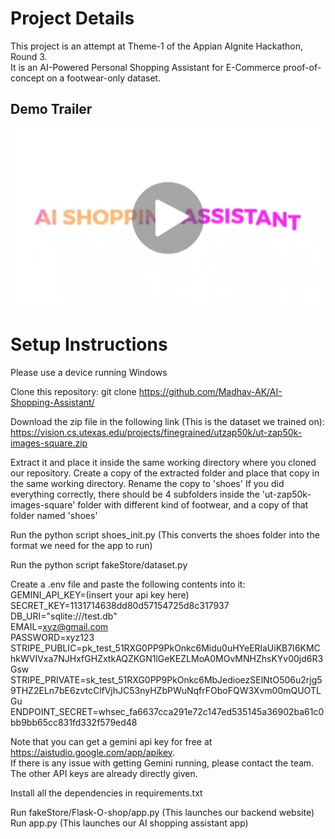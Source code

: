 # Project Details

This project is an attempt at Theme-1 of the Appian AIgnite Hackathon, Round 3.  
It is an AI-Powered Personal Shopping Assistant for E-Commerce proof-of-concept on a footwear-only dataset.  


## Demo Trailer
[![Watch on YouTube](thumbnail2.jpg)](https://youtu.be/9WwNbp5zoGc)

# Setup Instructions

Please use a device running Windows

Clone this repository:
git clone https://github.com/Madhav-AK/AI-Shopping-Assistant/

Download the zip file in the following link (This is the dataset we trained on):
https://vision.cs.utexas.edu/projects/finegrained/utzap50k/ut-zap50k-images-square.zip

Extract it and place it inside the same working directory where you cloned our repository.
Create a copy of the extracted folder and place that copy in the same working directory.
Rename the copy to 'shoes'
If you did everything correctly, there should be 4 subfolders inside the 'ut-zap50k-images-square' folder with different kind of footwear, and a copy of that folder named 'shoes'

Run the python script shoes_init.py
(This converts the shoes folder into the format we need for the app to run)

Run the python script fakeStore/dataset.py

Create a .env file and paste the following contents into it:  
GEMINI_API_KEY=(insert your api key here)  
SECRET_KEY=1131714638dd80d57154725d8c317937  
DB_URI="sqlite:///test.db"  
EMAIL=xyz@gmail.com  
PASSWORD=xyz123  
STRIPE_PUBLIC=pk_test_51RXG0PP9PkOnkc6Midu0uHYeERlaUiKB7I6KMChkWVIVxa7NJHxfGHZxtkAQZKGN1lGeKEZLMoA0MOvMNHZhsKYv00jd6R3Gsw  
STRIPE_PRIVATE=sk_test_51RXG0PP9PkOnkc6MbJedioezSElNtO506u2rjg59THZ2ELn7bE6zvtcClfVjhJC53nyHZbPWuNqfrFOboFQW3Xvm00mQUOTLGu  
ENDPOINT_SECRET=whsec_fa6637cca291e72c147ed535145a36902ba61c0bb9bb65cc831fd332f579ed48  

Note that you can get a gemini api key for free at https://aistudio.google.com/app/apikey.  
If there is any issue with getting Gemini running, please contact the team.  
The other API keys are already directly given.  

Install all the dependencies in requirements.txt  

Run fakeStore/Flask-O-shop/app.py (This launches our backend website)  
Run app.py (This launches our AI shopping assistant app)
